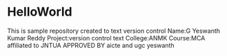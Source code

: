 # HelloWorld
This is sample repository created to text version control
Name:G Yeswanth Kumar Reddy
Project:version control text
College:ANMK
Course:MCA
affiliated to JNTUA APPROVED BY aicte and ugc
yeswanth
